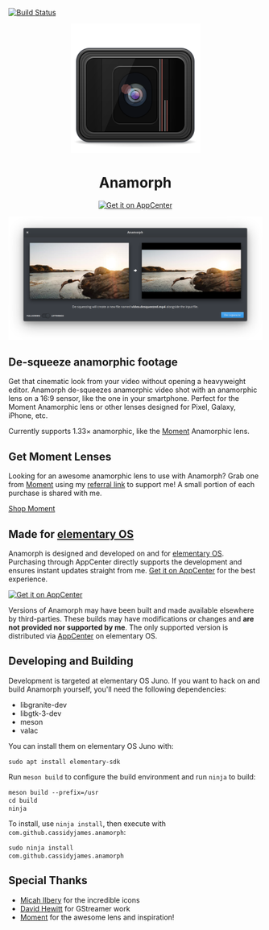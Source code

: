 [![Build Status](https://travis-ci.com/cassidyjames/anamorph.svg?branch=master)](https://travis-ci.com/cassidyjames/anamorph)

<p align="center">
  <img src="data/icons/128.svg" alt="Icon" />
</p>
<h1 align="center">Anamorph</h1>
<p align="center">
  <a href="https://appcenter.elementary.io/com.github.cassidyjames.anamorph"><img src="https://appcenter.elementary.io/badge.svg" alt="Get it on AppCenter" /></a>
</p>

![Screenshot](data/screenshot.png)

## De-squeeze anamorphic footage

Get that cinematic look from your video without opening a heavyweight editor. Anamorph de-squeezes anamorphic video shot with an anamorphic lens on a 16:9 sensor, like the one in your smartphone. Perfect for the Moment Anamorphic lens or other lenses designed for Pixel, Galaxy, iPhone, etc.

Currently supports 1.33× anamorphic, like the [Moment] Anamorphic lens.

## Get Moment Lenses

Looking for an awesome anamorphic lens to use with Anamorph? Grab one from [Moment] using my [referral link][Moment] to support me! A small portion of each purchase is shared with me.

[Shop Moment][Moment]

## Made for [elementary OS]

Anamorph is designed and developed on and for [elementary OS]. Purchasing through AppCenter directly supports the development and ensures instant updates straight from me. [Get it on AppCenter][AppCenter] for the best experience.

[![Get it on AppCenter](https://appcenter.elementary.io/badge.svg)][AppCenter]

Versions of Anamorph may have been built and made available elsewhere by third-parties. These builds may have modifications or changes and **are not provided nor supported by me**. The only supported version is distributed via [AppCenter] on elementary OS.

## Developing and Building

Development is targeted at elementary OS Juno. If you want to hack on and build Anamorph yourself, you'll need the following dependencies:

* libgranite-dev
* libgtk-3-dev
* meson
* valac

You can install them on elementary OS Juno with:

```shell
sudo apt install elementary-sdk
```

Run `meson build` to configure the build environment and run `ninja` to build:

```shell
meson build --prefix=/usr
cd build
ninja
```

To install, use `ninja install`, then execute with `com.github.cassidyjames.anamorph`:

```shell
sudo ninja install
com.github.cassidyjames.anamorph
```

## Special Thanks

- [Micah Ilbery](https://github.com/micahilbery) for the incredible icons
- [David Hewitt](https://github.com/davidmhewitt) for GStreamer work
- [Moment] for the awesome lens and inspiration!

[Moment]: https://www.shopmoment.com/shop?tap_a=30146-d3ce98&tap_s=363496-01e37a&utm_medium=referral&utm_source=ambassador&utm_campaign=Moment%2BReferral%2BProgram&utm_content=cassidyblaede
[elementary OS]: https://elementary.io
[AppCenter]: https://appcenter.elementary.io/com.github.cassidyjames.anamorph
